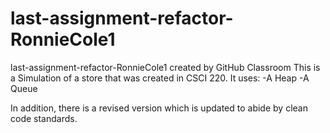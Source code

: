 # last-assignment-refactor-RonnieCole1
last-assignment-refactor-RonnieCole1 created by GitHub Classroom
This is a Simulation of a store that was created in CSCI 220.
It uses:
  -A Heap
  -A Queue

In addition, there is a revised version which is updated to abide by clean code standards.
